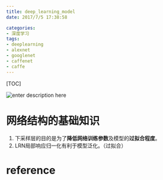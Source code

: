 ```yaml
---
title: deep_learning_model
date: 2017/7/5 17:38:58

categories:
- 深度学习
tags:
- deeplearning
- alexnet
- googlenet
- caffenet
- caffe
---
```

[TOC]


![enter description here][1]

<!--more-->

<div class="github-widget" data-repo="DragonFive/python_cv_AI_ML"></div>


# 网络结构的基础知识
1. 下采样层的目的是为了**降低网络训练参数**及模型的**过拟合程度**。
2. LRN局部响应归一化有利于模型泛化。（过拟合）




# reference


  [1]: https://www.github.com/DragonFive/CVBasicOp/raw/master/%E5%B0%8F%E4%B9%A6%E5%8C%A0/1501055616537.jpg